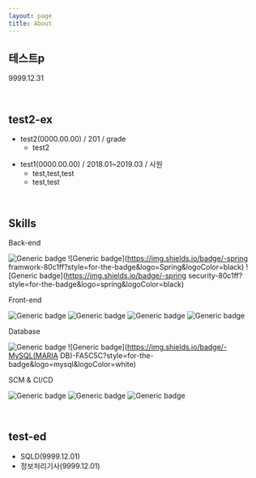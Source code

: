 ```yaml
---
layout: page
title: About
---
```

## 테스트p

9999.12.31

<br>

## test2-ex

* test2(0000.00.00) / 201 / grade
  * test2



- test1(0000.00.00) / 2018.01~2019.03 / 사원
  * test,test,test
  * test,test

<br>

## Skills

Back-end

![Generic badge](https://img.shields.io/badge/-java-80c1ff?style=for-the-badge&logo=java&logoColor=black)  ![Generic badge](https://img.shields.io/badge/-spring framwork-80c1ff?style=for-the-badge&logo=Spring&logoColor=black)  ![Generic badge](https://img.shields.io/badge/-spring security-80c1ff?style=for-the-badge&logo=spring&logoColor=black)

Front-end

![Generic badge](https://img.shields.io/badge/-HTML-cce6ff?style=for-the-badge&logo=HTML5&logoColor=white)  ![Generic badge](https://img.shields.io/badge/-CSS-cce6ff?style=for-the-badge&logo=CSS3&logoColor=white)  ![Generic badge](https://img.shields.io/badge/-JavaScript-cce6ff?style=for-the-badge&logo=JavaScript&logoColor=white)  ![Generic badge](https://img.shields.io/badge/-jquery-cce6ff?style=for-the-badge&logo=jquery&logoColor=white)

Database

![Generic badge](https://img.shields.io/badge/-ORACLE-FA5C5C?style=for-the-badge&logo=oracle&logoColor=white)  ![Generic badge](https://img.shields.io/badge/-MySQL(MARIA DB)-FA5C5C?style=for-the-badge&logo=mysql&logoColor=white)

SCM & CI/CD

![Generic badge](https://img.shields.io/badge/-SVN-654FF0?style=for-the-badge&logo=svn&logoColor=white)  ![Generic badge](https://img.shields.io/badge/-GIT-654FF0?style=for-the-badge&logo=Github&logoColor=white)  ![Generic badge](https://img.shields.io/badge/-Jenkins-654FF0?style=for-the-badge&logo=Jenkins&logoColor=white)

<br>

## test-ed

* SQLD(9999.12.01)
* 정보처리기사(9999.12.01)

